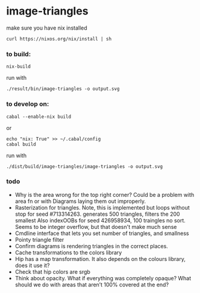 # image-triangles

make sure you have nix installed
```
curl https://nixos.org/nix/install | sh
```

### to build:
```
nix-build

```
run with
```
./result/bin/image-triangles -o output.svg
```

### to develop on:
```
cabal --enable-nix build
```
or
```
echo "nix: True" >> ~/.cabal/config
cabal build
```

run with
```
./dist/build/image-triangles/image-triangles -o output.svg
```

### todo
* Why is the area wrong for the top right corner? Could be a problem with area fn or with Diagrams laying them out improperly. 
* Rasterization for triangles.
Note, this is implemented but loops without stop for seed #713314263. generates 500 triangles, filters the 200 smallest
Also indexOOBs for seed 426958934, 100 traingles no sort. Seems to be integer overflow, but that doesn't make much sense
* Cmdline interface that lets you set number of triangles, and smallness
* Pointy triangle filter
* Confirm diagrams is rendering triangles in the correct places.
* Cache transformations to the colors library
* Hip has a map transformation. It also depends on the colours library, does it use it?
* Check that hip colors are srgb
* Think about opacity. What if everything was completely opaque? What should we do with areas that aren’t 100% covered at the end?

